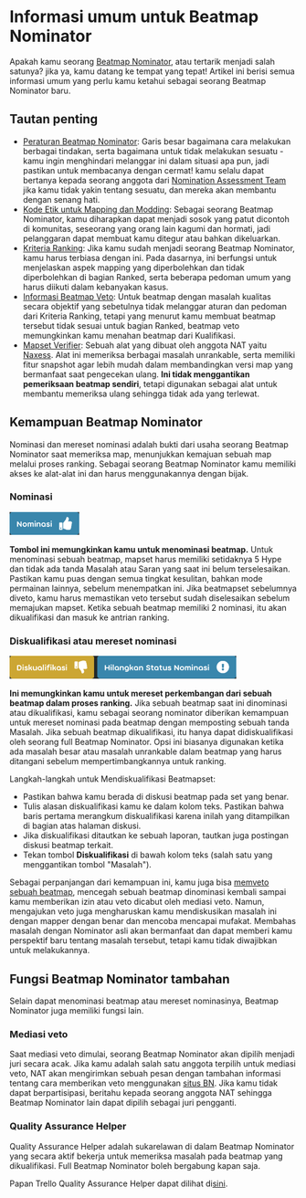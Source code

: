 # Informasi umum untuk Beatmap Nominator

Apakah kamu seorang [Beatmap Nominator](/wiki/People/Beatmap_Nominators), atau tertarik menjadi salah satunya? jika ya, kamu datang ke tempat yang tepat! Artikel ini berisi semua informasi umum yang perlu kamu ketahui sebagai seorang Beatmap Nominator baru.

## Tautan penting

- [Peraturan Beatmap Nominator](/wiki/People/Beatmap_Nominators/Rules): Garis besar bagaimana cara melakukan berbagai tindakan, serta bagaimana untuk tidak melakukan sesuatu - kamu ingin menghindari melanggar ini dalam situasi apa pun, jadi pastikan untuk membacanya dengan cermat! kamu selalu dapat bertanya kepada seorang anggota dari [Nomination Assessment Team](/wiki/People/Nomination_Assessment_Team) jika kamu tidak yakin tentang sesuatu, dan mereka akan membantu dengan senang hati.
- [Kode Etik untuk Mapping dan Modding](/wiki/Ranking_Criteria/Code_of_Conduct): Sebagai seorang Beatmap Nominator, kamu diharapkan dapat menjadi sosok yang patut dicontoh di komunitas, seseorang yang orang lain kagumi dan hormati, jadi pelanggaran dapat membuat kamu ditegur atau bahkan dikeluarkan.
- [Kriteria Ranking](/wiki/Ranking_Criteria): Jika kamu sudah menjadi seorang Beatmap Nominator, kamu harus terbiasa dengan ini. Pada dasarnya, ini berfungsi untuk menjelaskan aspek mapping yang diperbolehkan dan tidak diperbolehkan di bagian Ranked, serta beberapa pedoman umum yang harus diikuti dalam kebanyakan kasus.
- [Informasi Beatmap Veto](/wiki/People/Beatmap_Nominators/Beatmap_Veto): Untuk beatmap dengan masalah kualitas secara objektif yang sebetulnya tidak melanggar aturan dan pedoman dari Kriteria Ranking, tetapi yang menurut kamu membuat beatmap tersebut tidak sesuai untuk bagian Ranked, beatmap veto memungkinkan kamu menahan beatmap dari Kualifikasi.
- [Mapset Verifier](https://osu.ppy.sh/community/forums/topics/943895): Sebuah alat yang dibuat oleh anggota NAT yaitu [Naxess](https://osu.ppy.sh/users/8129817). Alat ini memeriksa berbagai masalah unrankable, serta memiliki fitur snapshot agar lebih mudah dalam membandingkan versi map yang bermanfaat saat pengecekan ulang. **Ini tidak menggantikan pemeriksaan beatmap sendiri**, tetapi digunakan sebagai alat untuk membantu memeriksa ulang sehingga tidak ada yang terlewat.

## Kemampuan Beatmap Nominator

Nominasi dan mereset nominasi adalah bukti dari usaha seorang Beatmap Nominator saat memeriksa map, menunjukkan kemajuan sebuah map melalui proses ranking. Sebagai seorang Beatmap Nominator kamu memiliki akses ke alat-alat ini dan harus menggunakannya dengan bijak.

### Nominasi

![tombol nominasi](img/nominate_id.png)

**Tombol ini memungkinkan kamu untuk menominasi beatmap.** Untuk menominasi sebuah beatmap, mapset harus memiliki setidaknya 5 Hype dan tidak ada tanda Masalah atau Saran yang saat ini belum terselesaikan. Pastikan kamu puas dengan semua tingkat kesulitan, bahkan mode permainan lainnya, sebelum menempatkan ini. Jika beatmapset sebelumnya diveto, kamu harus memastikan veto tersebut sudah diselesaikan sebelum memajukan mapset. Ketika sebuah beatmap memiliki 2 nominasi, itu akan dikualifikasi dan masuk ke antrian ranking.

### Diskualifikasi atau mereset nominasi

![tombol diskualifikasi dan reset](img/reset_dq_id.png)

**Ini memungkinkan kamu untuk mereset perkembangan dari sebuah beatmap dalam proses ranking.** Jika sebuah beatmap saat ini dinominasi atau dikualifikasi, kamu sebagai seorang nominator diberikan kemampuan untuk mereset nominasi pada beatmap dengan memposting sebuah tanda Masalah. Jika sebuah beatmap dikualifikasi, itu hanya dapat didiskualifikasi oleh seorang full Beatmap Nominator. Opsi ini biasanya digunakan ketika ada masalah besar atau masalah unrankable dalam beatmap yang harus ditangani sebelum mempertimbangkannya untuk ranking.

Langkah-langkah untuk Mendiskualifikasi Beatmapset:

- Pastikan bahwa kamu berada di diskusi beatmap pada set yang benar.
- Tulis alasan diskualifikasi kamu ke dalam kolom teks. Pastikan bahwa baris pertama merangkum diskualifikasi karena inilah yang ditampilkan di bagian atas halaman diskusi.
- Jika diskualifikasi ditautkan ke sebuah laporan, tautkan juga postingan diskusi beatmap terkait.
- Tekan tombol **Diskualifikasi** di bawah kolom teks (salah satu yang menggantikan tombol "Masalah").

Sebagai perpanjangan dari kemampuan ini, kamu juga bisa [memveto sebuah beatmap](/wiki/People/Beatmap_Nominators/Beatmap_Veto), mencegah sebuah beatmap dinominasi kembali sampai kamu memberikan izin atau veto dicabut oleh mediasi veto. Namun, mengajukan veto juga mengharuskan kamu mendiskusikan masalah ini dengan mapper dengan benar dan mencoba mencapai mufakat. Membahas masalah dengan Nominator asli akan bermanfaat dan dapat memberi kamu perspektif baru tentang masalah tersebut, tetapi kamu tidak diwajibkan untuk melakukannya.

## Fungsi Beatmap Nominator tambahan

Selain dapat menominasi beatmap atau mereset nominasinya, Beatmap Nominator juga memiliki fungsi lain.

### Mediasi veto

Saat mediasi veto dimulai, seorang Beatmap Nominator akan dipilih menjadi juri secara acak. Jika kamu adalah salah satu anggota terpilih untuk mediasi veto, NAT akan mengirimkan sebuah pesan dengan tambahan informasi tentang cara memberikan veto menggunakan [situs BN](http://bn.mappersguild.com). Jika kamu tidak dapat berpartisipasi, beritahu kepada seorang anggota NAT sehingga Beatmap Nominator lain dapat dipilih sebagai juri pengganti.

### Quality Assurance Helper

Quality Assurance Helper adalah sukarelawan di dalam Beatmap Nominator yang secara aktif bekerja untuk memeriksa masalah pada beatmap yang dikualifikasi. Full Beatmap Nominator boleh bergabung kapan saja.

Papan Trello Quality Assurance Helper dapat dilihat di[sini](https://trello.com/b/iEsda45d/quality-assurance-helpers).
